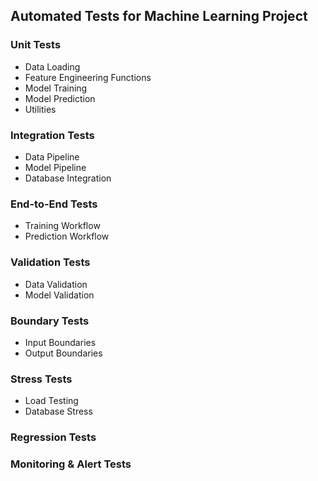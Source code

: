 ## Automated Tests for Machine Learning Project

### Unit Tests
- Data Loading
- Feature Engineering Functions
- Model Training
- Model Prediction
- Utilities

### Integration Tests
- Data Pipeline
- Model Pipeline
- Database Integration

### End-to-End Tests
- Training Workflow
- Prediction Workflow

### Validation Tests
- Data Validation
- Model Validation

### Boundary Tests
- Input Boundaries
- Output Boundaries

### Stress Tests
- Load Testing
- Database Stress

### Regression Tests

### Monitoring & Alert Tests
